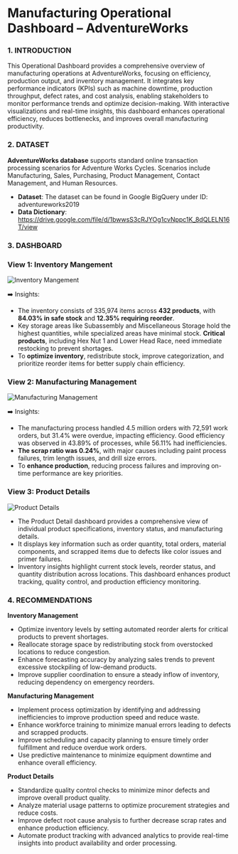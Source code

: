 # Manufacturing Operational Dashboard – AdventureWorks
### 1. INTRODUCTION
This Operational Dashboard provides a comprehensive overview of manufacturing operations at AdventureWorks, focusing on efficiency, production output, and inventory management. It integrates key performance indicators (KPIs) such as machine downtime, production throughput, defect rates, and cost analysis, enabling stakeholders to monitor performance trends and optimize decision-making. With interactive visualizations and real-time insights, this dashboard enhances operational efficiency, reduces bottlenecks, and improves overall manufacturing productivity.

### 2. DATASET
   
**AdventureWorks database** supports standard online transaction processing scenarios for Adventure Works Cycles. Scenarios include Manufacturing, Sales, Purchasing, Product Management, Contact Management, and Human Resources.

* **Dataset**: The dataset can be found in Google BigQuery under ID: adventureworks2019
* **Data Dictionary**: https://drive.google.com/file/d/1bwwsS3cRJYOg1cvNppc1K_8dQLELN16T/view

### 3. DASHBOARD
### **View 1: Inventory Mangement**
![Inventory Mangement](https://github.com/user-attachments/assets/a2b15c33-3af3-4f83-8400-8bcda5f736d0)


➡️ Insights:

* The inventory consists of 335,974 items across **432 products**, with **84.03% in safe stock** and **12.35% requiring reorder**. 
* Key storage areas like Subassembly and Miscellaneous Storage hold the highest quantities, while specialized areas have minimal stock. **Critical products**, including Hex Nut 1 and Lower Head Race, need immediate restocking to prevent shortages.
* To **optimize inventory**, redistribute stock, improve categorization, and prioritize reorder items for better supply chain efficiency.


### **View 2: Manufacturing Management**
  ![Manufacturing Management](https://github.com/user-attachments/assets/36b5f3c4-a3f8-46ed-a128-8459012b63a6)

➡️ Insights:
* The manufacturing process handled 4.5 million orders with 72,591 work orders, but 31.4% were overdue, impacting efficiency. Good efficiency was observed in 43.89% of processes, while 56.11% had inefficiencies.
* **The scrap ratio was 0.24%**, with major causes including paint process failures, trim length issues, and drill size errors.
* To **enhance production**, reducing process failures and improving on-time performance are key priorities.


### **View 3: Product Details**
![Product Details](https://github.com/user-attachments/assets/89c96fd0-6dd5-4642-8291-5b76b8b9f7ed)

* The Product Detail dashboard provides a comprehensive view of individual product specifications, inventory status, and manufacturing details.
* It displays key information such as order quantity, total orders, material components, and scrapped items due to defects like color issues and primer failures.
* Inventory insights highlight current stock levels, reorder status, and quantity distribution across locations. This dashboard enhances product tracking, quality control, and production efficiency monitoring.


### 4. RECOMMENDATIONS
**Inventory Management**
* Optimize inventory levels by setting automated reorder alerts for critical products to prevent shortages.
* Reallocate storage space by redistributing stock from overstocked locations to reduce congestion.
* Enhance forecasting accuracy by analyzing sales trends to prevent excessive stockpiling of low-demand products.
* Improve supplier coordination to ensure a steady inflow of inventory, reducing dependency on emergency reorders.

**Manufacturing Management**
* Implement process optimization by identifying and addressing inefficiencies to improve production speed and reduce waste.
* Enhance workforce training to minimize manual errors leading to defects and scrapped products.
* Improve scheduling and capacity planning to ensure timely order fulfillment and reduce overdue work orders.
* Use predictive maintenance to minimize equipment downtime and enhance overall efficiency.

**Product Details**
* Standardize quality control checks to minimize minor defects and improve overall product quality.
* Analyze material usage patterns to optimize procurement strategies and reduce costs.
* Improve defect root cause analysis to further decrease scrap rates and enhance production efficiency.
* Automate product tracking with advanced analytics to provide real-time insights into product availability and order processing.







